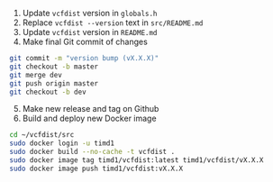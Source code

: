 1. Update `vcfdist` version in `globals.h`
2. Replace `vcfdist --version` text in `src/README.md`
3. Update `vcfdist` version in `README.md`
4. Make final Git commit of changes
```bash
git commit -m "version bump (vX.X.X)"
git checkout -b master
git merge dev
git push origin master
git checkout -b dev
```
5. Make new release and tag on Github
6. Build and deploy new Docker image
```bash
cd ~/vcfdist/src
sudo docker login -u timd1
sudo docker build --no-cache -t vcfdist .
sudo docker image tag timd1/vcfdist:latest timd1/vcfdist/vX.X.X
sudo docker image push timd1/vcfdist:vX.X.X
```
